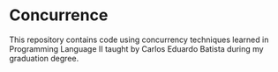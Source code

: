 # Concurrence

This repository contains code using concurrency techniques learned in Programming Language II taught by Carlos Eduardo Batista during my graduation degree.
